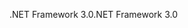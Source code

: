 <span data-ttu-id="54cdf-101">.NET Framework 3.0</span><span class="sxs-lookup"><span data-stu-id="54cdf-101">.NET Framework 3.0</span></span>